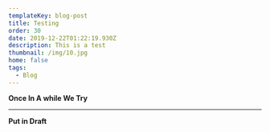 ```yaml
---
templateKey: blog-post
title: Testing
order: 30
date: 2019-12-22T01:22:19.930Z
description: This is a test
thumbnail: /img/10.jpg
home: false
tags:
  - Blog
---
```

**Once In A while We Try** 

****

**Put in Draft**
